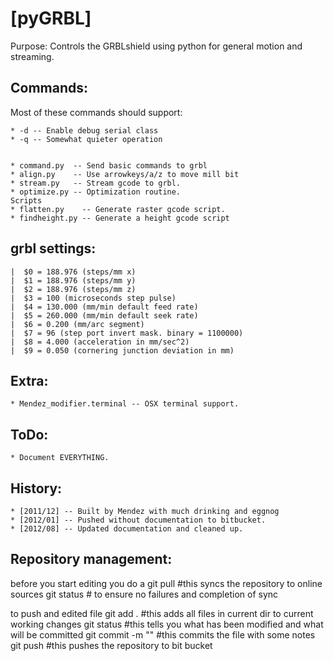 [pyGRBL]
========

Purpose: Controls the GRBLshield using python for general motion and streaming.


Commands:
---------
Most of these commands should support:


    * -d -- Enable debug serial class
    * -q -- Somewhat quieter operation


    * command.py  -- Send basic commands to grbl
    * align.py    -- Use arrowkeys/a/z to move mill bit
    * stream.py   -- Stream gcode to grbl.
    * optimize.py -- Optimization routine.
    Scripts
    * flatten.py    -- Generate raster gcode script.
    * findheight.py -- Generate a height gcode script


grbl settings:
--------------
    |  $0 = 188.976 (steps/mm x)
    |  $1 = 188.976 (steps/mm y)
    |  $2 = 188.976 (steps/mm z)
    |  $3 = 100 (microseconds step pulse)
    |  $4 = 130.000 (mm/min default feed rate)
    |  $5 = 260.000 (mm/min default seek rate)
    |  $6 = 0.200 (mm/arc segment)
    |  $7 = 96 (step port invert mask. binary = 1100000)
    |  $8 = 4.000 (acceleration in mm/sec^2)
    |  $9 = 0.050 (cornering junction deviation in mm)



Extra:
------
    * Mendez_modifier.terminal -- OSX terminal support.

ToDo:
-----
    * Document EVERYTHING.

History:
--------
    * [2011/12] -- Built by Mendez with much drinking and eggnog
    * [2012/01] -- Pushed without documentation to bitbucket.
    * [2012/08] -- Updated documentation and cleaned up.


Repository management:
---------------------

before you start editing you do a
git pull #this syncs the repository to online sources
git status # to ensure no failures and completion of sync

to push and edited file
git add . #this adds all files in current dir to current working changes
git status #this tells you what has been modified and what will be committed
git commit -m "<a message about the nature of the update>" #this commits the file with some notes
git push #this pushes the repository to bit bucket 

